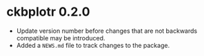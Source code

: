 # ckbplotr 0.2.0

* Update version number before changes that are not backwards compatible may be introduced.
* Added a `NEWS.md` file to track changes to the package.

